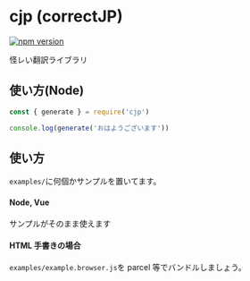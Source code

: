# cjp (correctJP)

[![npm version](https://badge.fury.io/js/cjp.svg)](https://badge.fury.io/js/cjp)

怪レい翻訳ライブラリ

## 使い方(Node)

```js
const { generate } = require('cjp')

console.log(generate('おはようございます'))
```

## 使い方

`examples/`に何個かサンプルを置いてます。

#### Node, Vue

サンプルがそのまま使えます

#### HTML 手書きの場合

`examples/example.browser.js`を parcel 等でバンドルしましょう。
